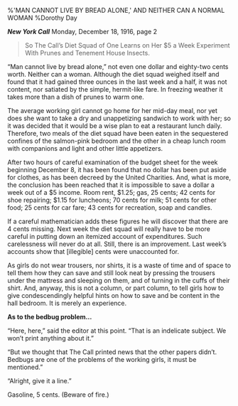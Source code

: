 %'MAN CANNOT LIVE BY BREAD ALONE,' AND NEITHER CAN A NORMAL WOMAN
%Dorothy Day

__*New York Call*__  Monday, December 18, 1916, page 2

>So The Call’s Diet Squad of One Learns on Her $5
>a Week Experiment With Prunes and
>Tenement House Insects.

 “Man cannot live by bread alone,” not even one dollar and eighty-two cents worth. Neither can a woman. Although the diet squad weighed itself and found that it had gained three ounces in the last week and a half, it was not content, nor satiated by the simple, hermit-like fare. In freezing weather it takes more than a dish of prunes to warm one.

The average working girl cannot go home for her mid-day meal, nor yet does she want to take a dry and unappetizing sandwich to work with her; so it was decided that it would be a wise plan to eat a restaurant lunch daily. Therefore, two meals of the diet squad have been eaten in the sequestered confines of the salmon-pink bedroom and the other in a cheap lunch room with companions and light and other little appetizers.

After two hours of careful examination of the budget sheet for the week beginning December 8, it has been found that no dollar has been put aside for clothes, as has been decreed by the United Charities. And, what is more, the conclusion has been reached that it is impossible to save a dollar a week out of a $5 income. Room rent, $1.25; gas, 25 cents; 42 cents for shoe repairing; $1.15 for luncheons; 70 cents for milk; 51 cents for other food; 25 cents for car fare; 43 cents for recreation, soap and candles.

If a careful mathematician adds these figures he will discover that there are 4 cents missing. Next week the diet squad will really have to be more careful in putting down an itemized account of expenditures. Such carelessness will never do at all. Still, there is an improvement. Last week’s accounts show that [illegible] cents were unaccounted for.

As girls do not wear trousers, nor shirts, it is a waste of time and of space to tell them how they can save and still look neat by pressing the trousers under the mattress and sleeping on them, and of turning in the cuffs of their shirt. And, anyway, this is not a column, or part column, to tell girls how to give condescendingly helpful hints on how to save and be content in the hall bedroom. It is merely an experience.

__As to the bedbug problem…__

“Here, here,” said the editor at this point. “That is an indelicate subject. We won’t print anything about it.”

“But we thought that The Call printed news that the other papers didn’t. Bedbugs are one of the problems of the working girls, it must be mentioned.”

“Alright, give it a line.”

Gasoline, 5 cents. (Beware of fire.)

 